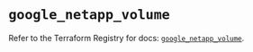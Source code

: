 # `google_netapp_volume`

Refer to the Terraform Registry for docs: [`google_netapp_volume`](https://registry.terraform.io/providers/hashicorp/google-beta/6.24.0/docs/resources/google_netapp_volume).
